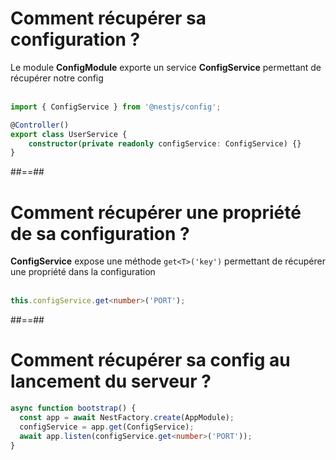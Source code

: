 <!-- .slide: class="with-code inconsolata" -->
# Comment récupérer sa configuration ?
Le module **ConfigModule** exporte un service **ConfigService** permettant de récupérer notre config<br/><br/>

```typescript
import { ConfigService } from '@nestjs/config';

@Controller()
export class UserService {
    constructor(private readonly configService: ConfigService) {}
}
```
<!-- .element: class="big-code" -->

##==##

<!-- .slide: class="with-code inconsolata" -->
# Comment récupérer une propriété de sa configuration ?

**ConfigService** expose une méthode `get<T>('key')` permettant de récupérer une propriété dans la configuration <br/><br/>

```typescript
this.configService.get<number>('PORT');
```
<!-- .element: class="big-code" -->

##==##

<!-- .slide: class="with-code inconsolata" -->
# Comment récupérer sa config au lancement du serveur ?
```typescript
async function bootstrap() {
  const app = await NestFactory.create(AppModule);
  configService = app.get(ConfigService);
  await app.listen(configService.get<number>('PORT'));
}
```
<!-- .element: class="big-code" -->
